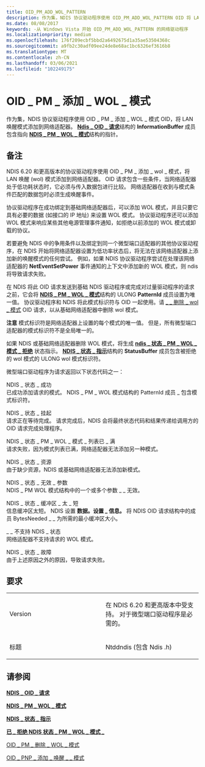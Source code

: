 ```yaml
---
title: OID_PM_ADD_WOL_PATTERN
description: 作为集，NDIS 协议驱动程序使用 OID_PM_ADD_WOL_PATTERN OID 将 LAN 唤醒模式添加到网络适配器。 NDIS_OID_REQUEST 结构的 InformationBuffer 成员包含指向 NDIS_PM_WOL_PATTERN 结构的指针。
ms.date: 08/08/2017
keywords: -从 Windows Vista 开始 OID_PM_ADD_WOL_PATTERN 的网络驱动程序
ms.localizationpriority: medium
ms.openlocfilehash: 176f209ecbf5bbd2a6492675d1a35ae53504368c
ms.sourcegitcommit: a9fb2c30adf09ee24de8e68ac1bc6326ef3616b8
ms.translationtype: MT
ms.contentlocale: zh-CN
ms.lasthandoff: 03/06/2021
ms.locfileid: "102249175"
---
```

# <a name="oid_pm_add_wol_pattern"></a>OID \_ PM \_ 添加 \_ WOL \_ 模式


作为集，NDIS 协议驱动程序使用 OID \_ PM \_ 添加 \_ WOL \_ 模式 OID，将 LAN 唤醒模式添加到网络适配器。 [**Ndis \_ OID \_ 请求**](/windows-hardware/drivers/ddi/oidrequest/ns-oidrequest-ndis_oid_request)结构的 **InformationBuffer** 成员包含指向 [**NDIS \_ PM \_ WOL \_ 模式**](/windows-hardware/drivers/ddi/ntddndis/ns-ntddndis-_ndis_pm_wol_pattern)结构的指针。

<a name="remarks"></a>备注
-------

NDIS 6.20 和更高版本的协议驱动程序使用 OID \_ PM \_ 添加 \_ wol \_ 模式，将 LAN 唤醒 (wol) 模式添加到网络适配器。 OID 请求包含一些条件，当网络适配器处于低功耗状态时，它必须与传入数据包进行比较。 网络适配器在收到与模式条件匹配的数据包时必须生成唤醒事件。

协议驱动程序在成功绑定到基础网络适配器后，可以添加 WOL 模式，并且只要它具有必要的数据 (如接口的 IP 地址) 来设置 WOL 模式。 协议驱动程序还可以添加 WOL 模式来响应某些其他电源管理事件通知，如拒绝以前添加的 WOL 模式或卸载的协议。

若要避免 NDIS 中的争用条件以及绑定到同一个微型端口适配器的其他协议驱动程序，在 NDIS 开始将网络适配器设置为低功率状态后，将无法在该网络适配器上添加新的唤醒模式的任何尝试。 例如，如果 NDIS 协议驱动程序尝试在处理该网络适配器的 **NetEventSetPower** 事件通知的上下文中添加新的 WOL 模式，则 ndis 将导致请求失败。

在 NDIS 将此 OID 请求发送到基础 NDIS 驱动程序或完成对过量驱动程序的请求之前，它会将 [**NDIS \_ PM \_ WOL \_ 模式**](/windows-hardware/drivers/ddi/ntddndis/ns-ntddndis-_ndis_pm_wol_pattern)结构的 ULONG **PatternId** 成员设置为唯一值。 协议驱动程序和 NDIS 将此模式标识符与 OID 一起使用。请 [ \_ \_ 删除 \_ wol \_ 模式](oid-pm-remove-wol-pattern.md) OID 请求，以从基础网络适配器中删除 wol 模式。

**注意**  模式标识符是网络适配器上设置的每个模式的唯一值。 但是，所有微型端口适配器的模式标识符不是全局唯一的。

 

如果 NDIS 或基础网络适配器删除 WOL 模式，将生成 [**ndis \_ 状态 \_ PM \_ WOL \_ 模式 \_ 拒绝**](./ndis-status-pm-wol-pattern-rejected.md) 状态指示。 [**NDIS \_ 状态 \_ 指示**](/windows-hardware/drivers/ddi/ndis/ns-ndis-_ndis_status_indication)结构的 **StatusBuffer** 成员包含被拒绝的 wol 模式的 ULONG wol 模式标识符。

微型端口驱动程序为请求返回以下状态代码之一：

<a href="" id="ndis-status-success"></a>NDIS \_ 状态 \_ 成功  
已成功添加请求的模式。 NDIS  \_ PM \_ WOL 模式结构的 PatternId 成员 \_ 包含模式标识符。

<a href="" id="ndis-status-pending"></a>NDIS \_ 状态 \_ 挂起  
请求正在等待完成。 请求完成后，NDIS 会将最终状态代码和结果传递给调用方的 OID 请求完成处理程序。

<a href="" id="ndis-status-pm-wol-pattern-list-full"></a>NDIS \_ 状态 \_ PM \_ WOL \_ 模式 \_ 列表已 \_ 满  
请求失败，因为模式列表已满，网络适配器无法添加另一种模式。

<a href="" id="ndis-status-resources"></a>NDIS \_ 状态 \_ 资源  
由于缺少资源，NDIS 或基础网络适配器无法添加新模式。

<a href="" id="ndis-status-invalid-parameter"></a>NDIS \_ 状态 \_ 无效 \_ 参数  
NDIS \_ PM WOL 模式结构中的一个或多个参数 \_ \_ 无效。

<a href="" id="ndis-status-buffer-too-short"></a>NDIS \_ 状态 \_ 缓冲区 \_ 太 \_ 短  
信息缓冲区太短。 NDIS 设置 **数据。设置 \_ 信息。** 将 NDIS OID 请求结构中的成员 BytesNeeded \_ \_ 为所需的最小缓冲区大小。

<a href="" id="ndis-status-not-supported"></a>\_ \_ 不支持 NDIS \_ 状态  
网络适配器不支持请求的 WOL 模式。

<a href="" id="ndis-status-failure"></a>NDIS \_ 状态 \_ 故障  
由于上述原因之外的原因，导致请求失败。

<a name="requirements"></a>要求
------------

<table>
<colgroup>
<col width="50%" />
<col width="50%" />
</colgroup>
<tbody>
<tr class="odd">
<td><p>Version</p></td>
<td><p>在 NDIS 6.20 和更高版本中受支持。 对于微型端口驱动程序是必需的。</p></td>
</tr>
<tr class="even">
<td><p>标题</p></td>
<td>Ntddndis (包含 Ndis .h) </td>
</tr>
</tbody>
</table>

## <a name="see-also"></a>请参阅


[**NDIS \_ OID \_ 请求**](/windows-hardware/drivers/ddi/oidrequest/ns-oidrequest-ndis_oid_request)

[**NDIS \_ PM \_ WOL \_ 模式**](/windows-hardware/drivers/ddi/ntddndis/ns-ntddndis-_ndis_pm_wol_pattern)

[**NDIS \_ 状态 \_ 指示**](/windows-hardware/drivers/ddi/ndis/ns-ndis-_ndis_status_indication)

[**已 \_ 拒绝 NDIS 状态 \_ PM \_ WOL \_ 模式 \_**](./ndis-status-pm-wol-pattern-rejected.md)

[OID \_ PM \_ 删除 \_ WOL \_ 模式](oid-pm-remove-wol-pattern.md)

[OID \_ PNP \_ 添加 \_ 唤醒 \_ \_ 模式](oid-pnp-add-wake-up-pattern.md)

 


